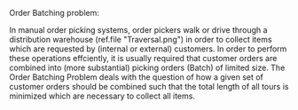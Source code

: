 Order Batching problem:

In manual order picking systems, order pickers walk or drive through a distribution warehouse (ref.file "Traversal.png") in order to collect items which are requested by (internal or external) customers. In order to perform these operations effciently, it is usually required that customer orders are combined into (more substantial) picking orders (Batch)  of limited size. The Order Batching Problem deals with the question of how a given set of customer orders should be combined such that the total length of all tours is minimized which are necessary to collect all items.
<!---
Geoff02/Geoff02 is a ✨ special ✨ repository because its `README.md` (this file) appears on your GitHub profile.
You can click the Preview link to take a look at your changes.
--->
